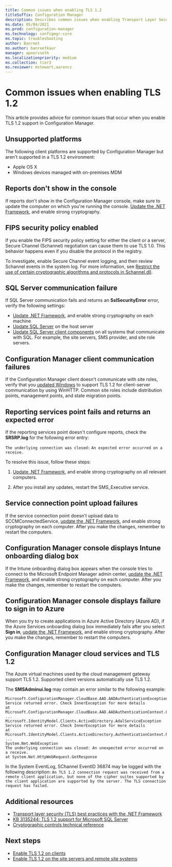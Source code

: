 ```yaml
---
title: Common issues when enabling TLS 1.2
titleSuffix: Configuration Manager
description: Describes common issues when enabling Transport Layer Security (TLS) 1.2
ms.date: 05/04/2021
ms.prod: configuration-manager
ms.technology: configmgr-core
ms.topic: troubleshooting
author: Banreet
ms.author: banreetkaur
manager: apoorvseth
ms.localizationpriority: medium
ms.collection: tier3
ms.reviewer: mstewart,aaroncz 
---
```


# Common issues when enabling TLS 1.2

This article provides advice for common issues that occur when you enable TLS 1.2 support in Configuration Manager.

## Unsupported platforms

The following client platforms are supported by Configuration Manager but aren't supported in a TLS 1.2 environment:

- Apple OS X
- Windows devices managed with on-premises MDM

## Reports don't show in the console

If reports don't show in the Configuration Manager console, make sure to update the computer on which you're running the console. [Update the .NET Framework](enable-tls-1-2-client.md#bkmk_net), and enable strong cryptography.

## FIPS security policy enabled

If you enable the FIPS security policy setting for either the client or a server, Secure Channel (Schannel) negotiation can cause them to use TLS 1.0. This behavior happens even if you disable the protocol in the registry.

To investigate, enable Secure Channel event logging, and then review Schannel events in the system log. For more information, see [Restrict the use of certain cryptographic algorithms and protocols in Schannel.dll](/troubleshoot/windows-server/windows-security/restrict-cryptographic-algorithms-protocols-schannel).

## SQL Server communication failure

If SQL Server communication fails and returns an **SslSecurityError** error, verify the following settings:

- [Update .NET Framework](enable-tls-1-2-server.md#bkmk_net), and enable strong cryptography on each machine
- [Update SQL Server](enable-tls-1-2-server.md#bkmk_sql) on the host server
- [Update SQL Server client components](enable-tls-1-2-server.md#bkmk_sql-client) on all systems that communicate with SQL. For example, the site servers, SMS provider, and site role servers.

## Configuration Manager client communication failures

If the Configuration Manager client doesn't communicate with site roles, verify that you [updated Windows](enable-tls-1-2-client.md#bkmk_winhttp) to support TLS 1.2 for client-server communication by using WinHTTP. Common site roles include distribution points, management points, and state migration points.

## Reporting services point fails and returns an expected error

If the reporting services point doesn't configure reports, check the **SRSRP.log** for the following error entry:

`The underlying connection was closed:`
`An expected error occurred on a receive.`

To resolve this issue, follow these steps:

1. [Update .NET Framework](enable-tls-1-2-client.md#bkmk_net), and enable strong cryptography on all relevant computers.

1. After you install any updates, restart the SMS_Executive service.

## Service connection point upload failures

If the service connection point doesn't upload data to SCCMConnectedService, [update the .NET Framework](enable-tls-1-2-server.md#bkmk_net), and enable strong cryptography on each computer. After you make the changes, remember to restart the computers.

## Configuration Manager console displays Intune onboarding dialog box

If the Intune onboarding dialog box appears when the console tries to connect to the Microsoft Endpoint Manager admin center, [update the .NET Framework](enable-tls-1-2-client.md#bkmk_net), and enable strong cryptography on each computer. After you make the changes, remember to restart the computers.

## Configuration Manager console displays failure to sign in to Azure

When you try to create applications in Azure Active Directory (Azure AD), if the Azure Services onboarding dialog box immediately fails after you select **Sign in**, [update the .NET Framework](enable-tls-1-2-server.md#bkmk_net), and enable strong cryptography. After you make the changes, remember to restart the computers.

## Configuration Manager cloud services and TLS 1.2

The Azure virtual machines used by the cloud management gateway support TLS 1.2. Supported client versions automatically use TLS 1.2.

The **SMSAdminui.log** may contain an error similar to the following example:

``` Log
Microsoft.ConfigurationManager.CloudBase.AAD.AADAuthenticationException
Service returned error. Check InnerException for more details
at Microsoft.ConfigurationManager.CloudBase.AAD.AADAuthenticationContext.GetAADAuthResultObject
...
Microsoft.IdentityModel.Clients.ActiveDirectory.AdalServiceException
Service returned error. Check InnerException for more details
at Microsoft.IdentityModel.Clients.ActiveDirectory.AuthenticationContext.RunAsyncTask
...
System.Net.WebException
The underlying connection was closed: An unexpected error occurred on a receive.
at System.Net.HttpWebRequest.GetResponse
```

In the System EventLog, SChannel EventID 36874 may be logged with the following description: `An TLS 1.2 connection request was received from a remote client application, but none of the cipher suites supported by the client application are supported by the server. The TLS connection request has failed.`
<!--SCCMDocs issue #1608-->

## Additional resources

- [Transport layer security (TLS) best practices with the .NET Framework](/dotnet/framework/network-programming/tls#configuring-security-via-the-windows-registry)
- [KB 3135244: TLS 1.2 support for Microsoft SQL Server](https://support.microsoft.com/topic/kb3135244-tls-1-2-support-for-microsoft-sql-server-e4472ef8-90a9-13c1-e4d8-44aad198cdbe)
- [Cryptographic controls technical reference](cryptographic-controls-technical-reference.md)

## Next steps

- [Enable TLS 1.2 on clients](enable-tls-1-2-client.md)
- [Enable TLS 1.2 on the site servers and remote site systems](enable-tls-1-2-server.md)